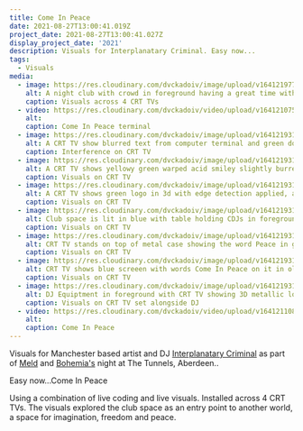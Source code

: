 ```yaml
---
title: Come In Peace
date: 2021-08-27T13:00:41.019Z
project_date: 2021-08-27T13:00:41.027Z
display_project_date: '2021'
description: Visuals for Interplanatary Criminal. Easy now...
tags:
  - Visuals
media:
  - image: https://res.cloudinary.com/dvckadoiv/image/upload/v1641219771/Soft%20Refresh/Come%20In%20Peace/all-tvs-pichi_llmevp.jpg
    alt: A night club with crowd in foreground having a great time with their arms raised, 4 CRT TVs show visuals spread across the stage and Interplanatary Criminal DJs in the centre of the stage with a beam of light on him
    caption: Visuals across 4 CRT TVs
  - video: https://res.cloudinary.com/dvckadoiv/video/upload/v1641210759/Soft%20Refresh/Come%20In%20Peace/Live_coding_-_come_in_peace_xjmols.mov
    alt: 
    caption: Come In Peace terminal  
  - image: https://res.cloudinary.com/dvckadoiv/image/upload/v1641219313/Soft%20Refresh/Come%20In%20Peace/2H6A6282-pichi_pqiji4.jpg
    alt: A CRT TV show blurred text from computer terminal and green dots causes by interference
    caption: Interference on CRT TV
  - image: https://res.cloudinary.com/dvckadoiv/image/upload/v1641219313/Soft%20Refresh/Come%20In%20Peace/2H6A6303-pichi_pwqevr.jpg
    alt: A CRT TV shows yellowy green warped acid smiley slightly burred with edge detection applied
    caption: Visuals on CRT TV
  - image: https://res.cloudinary.com/dvckadoiv/image/upload/v1641219313/Soft%20Refresh/Come%20In%20Peace/2H6A6312-pichi_r2lkso.jpg
    alt: A CRT TV shows green logo in 3d with edge detection applied, a man dances blurred in the background
    caption: Visuals on CRT TV
  - image: https://res.cloudinary.com/dvckadoiv/image/upload/v1641219313/Soft%20Refresh/Come%20In%20Peace/2H6A6293-pichi_x7uoyk.jpg
    alt: Club space is lit in blue with table holding CDJs in foreground and CRT TV with visuals in the background
    caption: Visuals on CRT TV
  - image: https://res.cloudinary.com/dvckadoiv/image/upload/v1641219313/Soft%20Refresh/Come%20In%20Peace/2H6A6269-pichi_c4ws0d.jpg
    alt: CRT TV stands on top of metal case showing the word Peace in graffiti like font with green dots surrounding it causes by interference
    caption: Visuals on CRT TV
  - image: https://res.cloudinary.com/dvckadoiv/image/upload/v1641219313/Soft%20Refresh/Come%20In%20Peace/2H6A6300-pichi_asgmfb.jpg
    alt: CRT TV shows blue screeen with words Come In Peace on it in old computer terminal style in front of white wavy lines and green dots caused by interference
    caption: Visuals on CRT TV
  - image: https://res.cloudinary.com/dvckadoiv/image/upload/v1641219313/Soft%20Refresh/Come%20In%20Peace/2H6A6278-pichi_hl9tch.jpg
    alt: DJ Equiptment in foreground with CRT TV showing 3D metallic logo in the background. A pink hue fills the image from the top right
    caption: Visuals on CRT TV set alongside DJ
  - video: https://res.cloudinary.com/dvckadoiv/video/upload/v1641211081/Soft%20Refresh/Come%20In%20Peace/come_in_peace_gnl1h3.mp4
    alt: 
    caption: Come In Peace
---
```

Visuals for Manchester based artist and DJ [Interplanatary Criminal](https://soundcloud.com/interplanetary-criminal) as part of [Meld](https://meldrecords.bandcamp.com/) and [Bohemia's](https://www.facebook.com/BohemiaAberdeen/) night at The Tunnels, Aberdeen..

Easy now...Come In Peace

Using a combination of live coding and live visuals. Installed across 4 CRT TVs. The visuals explored the club space as an entry point to another world, a space for imagination, freedom and peace.